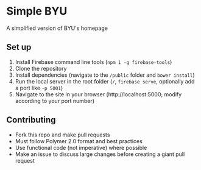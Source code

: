 # Simple BYU

A simplified version of BYU's homepage

## Set up

1. Install Firebase command line tools (`npm i -g firebase-tools`)
2. Clone the repository
3. Install dependencies (navigate to the `/public` folder and `bower install`)
4. Run the local server in the root folder (`/`, `firebase serve`, optionally add a port like `-p 5001`)
5. Navigate to the site in your browser (http://localhost:5000; modify according to your port number)

## Contributing

- Fork this repo and make pull requests
- Must follow Polymer 2.0 format and best practices
- Use functional code (not imperative) where possible
- Make an issue to discuss large changes before creating a giant pull request
